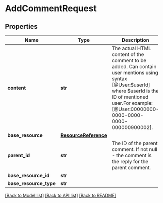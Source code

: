 # AddCommentRequest

## Properties
Name | Type | Description | Notes
------------ | ------------- | ------------- | -------------
**content** | **str** | The actual HTML content of the comment to be added. Can contain user mentions using syntax [@User:$userId] where $userId is the ID of mentioned user.For example: [@User:00000000-0000-0000-0000-000000900002]. | 
**base_resource** | [**ResourceReference**](ResourceReference.md) |  | 
**parent_id** | **str** | The ID of the parent comment. If not null - the comment is the reply for the parent comment. | [optional] 
**base_resource_id** | **str** |  | [optional] 
**base_resource_type** | **str** |  | [optional] 

[[Back to Model list]](../README.md#documentation-for-models) [[Back to API list]](../README.md#documentation-for-api-endpoints) [[Back to README]](../README.md)


